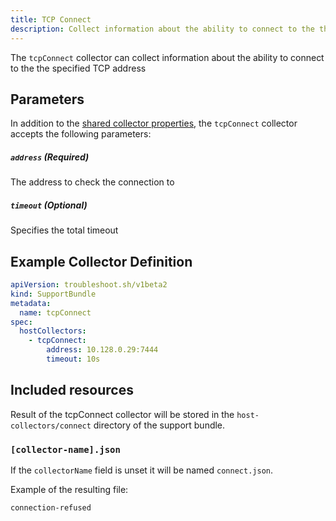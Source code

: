 ```yaml
---
title: TCP Connect 
description: Collect information about the ability to connect to the the specified TCP address
---
```


The `tcpConnect` collector can collect information about the ability to connect to the the specified TCP address

## Parameters

In addition to the [shared collector properties](/collect/collectors/#shared-properties), the `tcpConnect` collector accepts the following parameters:

##### `address` (Required)
The address to check the connection to

##### `timeout` (Optional)
Specifies the total timeout

## Example Collector Definition

```yaml
apiVersion: troubleshoot.sh/v1beta2
kind: SupportBundle
metadata:
  name: tcpConnect
spec:
  hostCollectors:
    - tcpConnect:
        address: 10.128.0.29:7444
        timeout: 10s
```

## Included resources

Result of the tcpConnect collector will be stored in the `host-collectors/connect` directory of the support bundle.

### `[collector-name].json`

If the `collectorName` field is unset it will be named `connect.json`.

Example of the resulting file:

```
connection-refused
```
